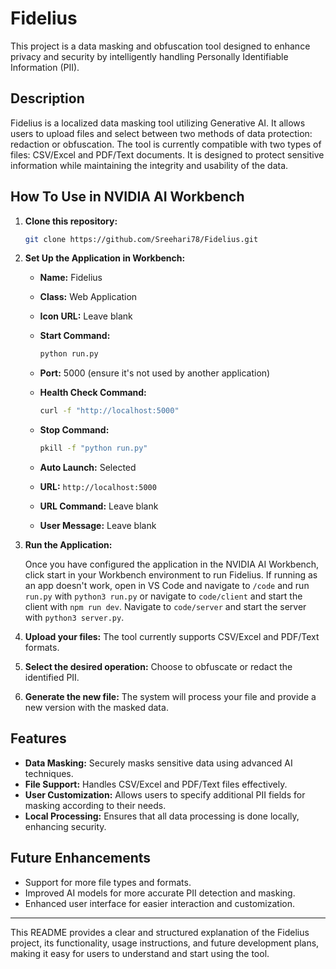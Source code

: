 # Fidelius  

This project is a data masking and obfuscation tool designed to enhance privacy and security by intelligently handling Personally Identifiable Information (PII).  

## Description  

Fidelius is a localized data masking tool utilizing Generative AI. It allows users to upload files and select between two methods of data protection: redaction or obfuscation. The tool is currently compatible with two types of files: CSV/Excel and PDF/Text documents. It is designed to protect sensitive information while maintaining the integrity and usability of the data.  

## How To Use in NVIDIA AI Workbench

1. **Clone this repository:**
   ```bash
   git clone https://github.com/Sreehari78/Fidelius.git
   ```

2. **Set Up the Application in Workbench:**

   - **Name:** Fidelius
   - **Class:** Web Application
   - **Icon URL:** Leave blank

   - **Start Command:**
     ```bash
     python run.py
     ```

   - **Port:** 5000 (ensure it's not used by another application)

   - **Health Check Command:**
     ```bash
     curl -f "http://localhost:5000"
     ```

   - **Stop Command:**
     ```bash
     pkill -f "python run.py"
     ```

   - **Auto Launch:** Selected
   - **URL:** `http://localhost:5000`
   - **URL Command:** Leave blank
   - **User Message:** Leave blank

3. **Run the Application:**

   Once you have configured the application in the NVIDIA AI Workbench, click start in your Workbench environment to run Fidelius. If running as an app doesn't work, open in VS Code and navigate to `/code` and run `run.py` with `python3 run.py` or navigate to `code/client` and start the client with `npm run dev`. Navigate to `code/server` and start the server with `python3 server.py`.

4. **Upload your files:** The tool currently supports CSV/Excel and PDF/Text formats.

5. **Select the desired operation:** Choose to obfuscate or redact the identified PII.

6. **Generate the new file:** The system will process your file and provide a new version with the masked data.

## Features  

- **Data Masking:** Securely masks sensitive data using advanced AI techniques.  
- **File Support:** Handles CSV/Excel and PDF/Text files effectively.  
- **User Customization:** Allows users to specify additional PII fields for masking according to their needs.  
- **Local Processing:** Ensures that all data processing is done locally, enhancing security.  

## Future Enhancements  

- Support for more file types and formats.  
- Improved AI models for more accurate PII detection and masking.  
- Enhanced user interface for easier interaction and customization.  

---

This README provides a clear and structured explanation of the Fidelius project, its functionality, usage instructions, and future development plans, making it easy for users to understand and start using the tool.
